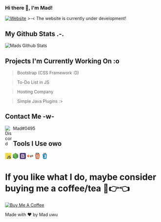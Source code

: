 ### Hi there 👋, I'm Mad!
[![Website](https://img.shields.io/website?label=MadTheDev.me&style=for-the-badge&url=https://MadTheDev.me)](https://MadTheDev.me) >-< The website is currently under development!

## My Github Stats .-.
![Mads Github Stats](https://github-readme-stats.vercel.app/api?username=MadDoesGithub&show_icons=true&theme=dracula)

## Projects I'm Currently Working On :o

> Bootstrap (CSS Framework :D)

> To-Do List in JS

> Hosting Company

> Simple Java Plugins :>

## Contact Me -w-
<img align="left" alt="Discord" width="26px" src="https://discord.com/assets/f8389ca1a741a115313bede9ac02e2c0.svg"/> Mad#0495

## Tools I Use owo
<code><img height="20" src="https://raw.githubusercontent.com/github/explore/80688e429a7d4ef2fca1e82350fe8e3517d3494d/topics/javascript/javascript.png"></code>
<code><img height="20" src="https://raw.githubusercontent.com/github/explore/80688e429a7d4ef2fca1e82350fe8e3517d3494d/topics/nodejs/nodejs.png"></code>
<code><img height="20" src="https://raw.githubusercontent.com/github/explore/80688e429a7d4ef2fca1e82350fe8e3517d3494d/topics/bootstrap/bootstrap.png"></code>
<code><img height="20" src="https://raw.githubusercontent.com/github/explore/80688e429a7d4ef2fca1e82350fe8e3517d3494d/topics/git/git.png"></code>
<code><img height="20" src="https://raw.githubusercontent.com/github/explore/80688e429a7d4ef2fca1e82350fe8e3517d3494d/topics/html/html.png"></code>
<code><img height="20" src="https://raw.githubusercontent.com/github/explore/80688e429a7d4ef2fca1e82350fe8e3517d3494d/topics/css/css.png"></code>

# If you like what I do, maybe consider buying me a coffee/tea 🥺👉👈
<a href="https://www.buymeacoffee.com/abhisheknaiidu" target="_blank"><img src="https://cdn.buymeacoffee.com/buttons/v2/default-red.png" alt="Buy Me A Coffee" width="150" ></a>

Made with ❤️ by Mad uwu
